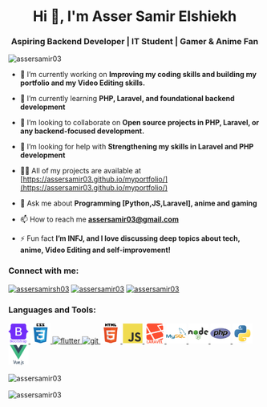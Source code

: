<h1 align="center">Hi 👋, I'm Asser Samir Elshiekh</h1>
<h3 align="center">Aspiring Backend Developer | IT Student | Gamer & Anime Fan</h3>

<p align="left"> <img src="https://komarev.com/ghpvc/?username=assersamir03&label=Profile%20views&color=0e75b6&style=flat" alt="assersamir03" /> </p>

- 🔭 I’m currently working on **Improving my coding skills and building my portfolio and my Video Editing skills.**

- 🌱 I’m currently learning **PHP, Laravel, and foundational backend development**

- 👯 I’m looking to collaborate on **Open source projects in PHP, Laravel, or any backend-focused development.**

- 🤝 I’m looking for help with **Strengthening my skills in Laravel and PHP development**

- 👨‍💻 All of my projects are available at [https://assersamir03.github.io/myportfolio/](https://assersamir03.github.io/myportfolio/)

- 💬 Ask me about **Programming [Python,JS,Laravel], anime and gaming**

- 📫 How to reach me **assersamir03@gmail.com**

- ⚡ Fun fact **I’m INFJ, and I love discussing deep topics about tech, anime, Video Editing and self-improvement!**

<h3 align="left">Connect with me:</h3>
<p align="left">
<a href="https://twitter.com/assersamirsh03" target="blank"><img align="center" src="https://raw.githubusercontent.com/rahuldkjain/github-profile-readme-generator/master/src/images/icons/Social/twitter.svg" alt="assersamirsh03" height="30" width="40" /></a>
<a href="https://linkedin.com/in/assersamir03" target="blank"><img align="center" src="https://raw.githubusercontent.com/rahuldkjain/github-profile-readme-generator/master/src/images/icons/Social/linked-in-alt.svg" alt="assersamir03" height="30" width="40" /></a>
<a href="https://discord.gg/peNzDJ8D" target="blank"><img align="center" src="https://raw.githubusercontent.com/rahuldkjain/github-profile-readme-generator/master/src/images/icons/Social/discord.svg" alt="assersamir03" height="30" width="40" /></a>
</p>

<h3 align="left">Languages and Tools:</h3>
<p align="left"> <a href="https://getbootstrap.com" target="_blank" rel="noreferrer"> <img src="https://raw.githubusercontent.com/devicons/devicon/master/icons/bootstrap/bootstrap-plain-wordmark.svg" alt="bootstrap" width="40" height="40"/> </a> <a href="https://www.w3schools.com/css/" target="_blank" rel="noreferrer"> <img src="https://raw.githubusercontent.com/devicons/devicon/master/icons/css3/css3-original-wordmark.svg" alt="css3" width="40" height="40"/> </a> <a href="https://flutter.dev" target="_blank" rel="noreferrer"> <img src="https://www.vectorlogo.zone/logos/flutterio/flutterio-icon.svg" alt="flutter" width="40" height="40"/> </a> <a href="https://git-scm.com/" target="_blank" rel="noreferrer"> <img src="https://www.vectorlogo.zone/logos/git-scm/git-scm-icon.svg" alt="git" width="40" height="40"/> </a> <a href="https://www.w3.org/html/" target="_blank" rel="noreferrer"> <img src="https://raw.githubusercontent.com/devicons/devicon/master/icons/html5/html5-original-wordmark.svg" alt="html5" width="40" height="40"/> </a> <a href="https://developer.mozilla.org/en-US/docs/Web/JavaScript" target="_blank" rel="noreferrer"> <img src="https://raw.githubusercontent.com/devicons/devicon/master/icons/javascript/javascript-original.svg" alt="javascript" width="40" height="40"/> </a> <a href="https://laravel.com/" target="_blank" rel="noreferrer"> <img src="https://raw.githubusercontent.com/devicons/devicon/master/icons/laravel/laravel-plain-wordmark.svg" alt="laravel" width="40" height="40"/> </a> <a href="https://www.mysql.com/" target="_blank" rel="noreferrer"> <img src="https://raw.githubusercontent.com/devicons/devicon/master/icons/mysql/mysql-original-wordmark.svg" alt="mysql" width="40" height="40"/> </a> <a href="https://nodejs.org" target="_blank" rel="noreferrer"> <img src="https://raw.githubusercontent.com/devicons/devicon/master/icons/nodejs/nodejs-original-wordmark.svg" alt="nodejs" width="40" height="40"/> </a> <a href="https://www.php.net" target="_blank" rel="noreferrer"> <img src="https://raw.githubusercontent.com/devicons/devicon/master/icons/php/php-original.svg" alt="php" width="40" height="40"/> </a> <a href="https://www.python.org" target="_blank" rel="noreferrer"> <img src="https://raw.githubusercontent.com/devicons/devicon/master/icons/python/python-original.svg" alt="python" width="40" height="40"/> </a> <a href="https://vuejs.org/" target="_blank" rel="noreferrer"> <img src="https://raw.githubusercontent.com/devicons/devicon/master/icons/vuejs/vuejs-original-wordmark.svg" alt="vuejs" width="40" height="40"/> </a> </p>

<p><img align="center" src="https://github-readme-stats.vercel.app/api/top-langs?username=assersamir03&show_icons=true&locale=en&layout=compact" alt="assersamir03" /></p>

<p><img align="center" src="https://github-readme-streak-stats.herokuapp.com/?user=assersamir03&" alt="assersamir03" /></p>
